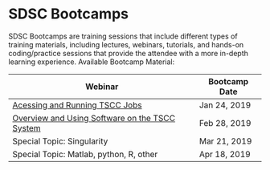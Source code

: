 # SDSC Bootcamps
SDSC Bootcamps are training sessions that include different types of training materials, including lectures, webinars, tutorials, and hands-on coding/practice sessions that provide the attendee with a more in-depth learning experience.
<a name="top">Available Bootcamp Material:

| Webinar| Bootcamp Date|
|---|---|
| [Acessing and Running TSCC Jobs](01-24-2019-Acessing-and-Running-TSCC-Jobs) | Jan 24, 2019 |
| [Overview and Using Software on the TSCC System](02-28-2019-Overview-and-Using-Software-on-the-TSCC-System) | Feb 28, 2019 |
| Special Topic: Singularity | Mar 21, 2019 |
| Special Topic: Matlab, python, R, other | Apr 18, 2019 |
